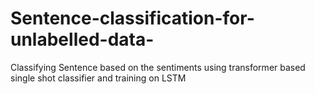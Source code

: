 # Sentence-classification-for-unlabelled-data-
Classifying Sentence based on the sentiments using transformer based single shot classifier and training on LSTM



